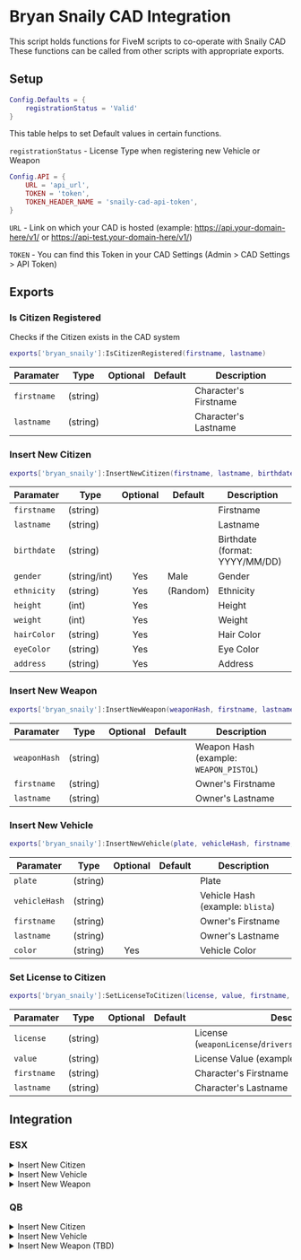 # Bryan Snaily CAD Integration
<p>This script holds functions for FiveM scripts to co-operate with Snaily CAD
These functions can be called from other scripts with appropriate exports.</p>

## Setup
```lua
Config.Defaults = {
    registrationStatus = 'Valid'
}
```
This table helps to set Default values in certain functions.

``registrationStatus`` - License Type when registering new Vehicle or Weapon

```lua
Config.API = {
    URL = 'api_url',
    TOKEN = 'token',
    TOKEN_HEADER_NAME = 'snaily-cad-api-token',
}
```
``URL`` - Link on which your CAD is hosted (example: https://api.your-domain-here/v1/ or https://api-test.your-domain-here/v1/)

``TOKEN`` - You can find this Token in your CAD Settings (Admin > CAD Settings > API Token)

## Exports

### Is Citizen Registered
Checks if the Citizen exists in the CAD system

```lua
exports['bryan_snaily']:IsCitizenRegistered(firstname, lastname)
```

| Paramater | Type | Optional | Default | Description |
|-|-|:-:|-|-|
| ``firstname`` | (string) | |  | Character's Firstname |
| ``lastname`` | (string) | |  | Character's Lastname |

### Insert New Citizen

```lua
exports['bryan_snaily']:InsertNewCitizen(firstname, lastname, birthdate, gender, ethnicity, height, weight, hairColor, eyeColor, address)
```

| Paramater | Type | Optional | Default | Description |
|-|-|:-:|-|-|
| ``firstname`` | (string) | |  | Firstname |
| ``lastname`` | (string) | |  | Lastname |
| ``birthdate`` | (string) | | | Birthdate (format: YYYY/MM/DD) |
| ``gender`` | (string/int) | Yes | Male | Gender |
| ``ethnicity`` | (string) | Yes | (Random) | Ethnicity |
| ``height`` | (int) | Yes |  | Height |
| ``weight`` | (int) | Yes |  | Weight |
| ``hairColor`` | (string) | Yes | | Hair Color |
| ``eyeColor`` | (string) | Yes | | Eye Color |
| ``address`` | (string) | Yes | | Address |

### Insert New Weapon

```lua
exports['bryan_snaily']:InsertNewWeapon(weaponHash, firstname, lastname)
```

| Paramater | Type | Optional | Default | Description |
|-|-|:-:|-|-|
| ``weaponHash`` | (string) | |  | Weapon Hash (example: ``WEAPON_PISTOL``) |
| ``firstname`` | (string) | |  | Owner's Firstname |
| ``lastname`` | (string) | |  | Owner's Lastname |

### Insert New Vehicle

```lua
exports['bryan_snaily']:InsertNewVehicle(plate, vehicleHash, firstname, lastname, color)
```

| Paramater | Type | Optional | Default | Description |
|-|-|:-:|-|-|
| ``plate`` | (string) | |  | Plate |
| ``vehicleHash`` | (string) | |  | Vehicle Hash (example: ``blista``) |
| ``firstname`` | (string) | |  | Owner's Firstname |
| ``lastname`` | (string) | |  | Owner's Lastname |
| ``color`` | (string) | Yes |  | Vehicle Color |

### Set License to Citizen

```lua
exports['bryan_snaily']:SetLicenseToCitizen(license, value, firstname, lastname)
```

| Paramater | Type | Optional | Default | Description |
|-|-|:-:|-|-|
| ``license`` | (string) | |  | License (``weaponLicense``/``driversLicense``/``pilotLicense``/...) |
| ``value`` | (string) | |  | License Value (example: ``Valid``/``Suspended``/...) |
| ``firstname`` | (string) | |  | Character's Firstname |
| ``lastname`` | (string) | |  | Character's Lastname |


## Integration
### ESX

<details><summary>Insert New Citizen</summary><br>

> esx_identity/server/main.lua

```lua
ESX.RegisterServerCallback('esx_identity:registerIdentity', function(source, cb, data)
    <...>

    local formattedFirstName = formatName(data.firstname)
    local formattedLastName = formatName(data.lastname)
    local formattedDate = formatDate(data.dateofbirth)

    data.firstname = formattedFirstName
    data.lastname = formattedLastName
    data.dateofbirth = formattedDate
    local Identity = {
        firstName = formattedFirstName,
        lastName = formattedLastName,
        dateOfBirth = formattedDate,
        sex = data.sex,
        height = data.height
    }

    -- Insert This Here --
    exports['bryan_snaily']:InsertNewCitizen(formattedFirstName, formattedLastName, formattedDate, data.sex, nil, data.height)
    --

    TriggerEvent('esx_identity:completedRegistration', source, data)
    TriggerClientEvent('esx_identity:setPlayerData', source, Identity)
    cb(true)
end)
```
</details>

<details><summary>Insert New Vehicle</summary><br>

> esx_vehicleshop/server/main.lua

```lua
ESX.RegisterServerCallback('esx_vehicleshop:buyVehicle', function(source, cb, model, plate)
	local xPlayer = ESX.GetPlayerFromId(source)
	local modelPrice = getVehicleFromModel(model).price

	if modelPrice and xPlayer.getMoney() >= modelPrice then
		xPlayer.removeMoney(modelPrice, "Vehicle Purchase")

		MySQL.insert('INSERT INTO owned_vehicles (owner, plate, vehicle) VALUES (?, ?, ?)', {xPlayer.identifier, plate, json.encode({model = joaat(model), plate = plate})
		}, function(rowsChanged)
			xPlayer.showNotification(TranslateCap('vehicle_belongs', plate))

            -- Insert This Here --
            exports['bryan_snaily']:InsertNewVehicle(plate, model, xPlayer.get('firstname'), xPlayer.get('lastname'))
            --

			ESX.OneSync.SpawnVehicle(joaat(model), Config.Zones.ShopOutside.Pos, Config.Zones.ShopOutside.Heading,{plate = plate}, function(vehicle)
				Wait(100)
				local vehicle = NetworkGetEntityFromNetworkId(vehicle)
				Wait(300)
				TaskWarpPedIntoVehicle(GetPlayerPed(source), vehicle, -1)
			end)
			cb(true)
		end)
	else
		cb(false)
	end
end)
```
</details>

<details><summary>Insert New Weapon</summary><br>

> esx_weaponshop/server/main.lua

```lua
ESX.RegisterServerCallback('esx_weaponshop:buyWeapon', function(source, cb, weaponName, zone)
	local xPlayer = ESX.GetPlayerFromId(source)
	local price = GetPrice(weaponName, zone)

	if price <= 0 then
		print(('[^3WARNING^7] Player ^5%s^7 attempted to buy Invalid weapon - %s!'):format(source, weaponName))
		cb(false)
	else
		if xPlayer.hasWeapon(weaponName) then
			xPlayer.showNotification(TranslateCap('already_owned'))
			cb(false)
		else
			if zone == 'BlackWeashop' then
				if xPlayer.getAccount('black_money').money >= price then
					xPlayer.removeAccountMoney('black_money', price, "Black Weapons Deal")
					xPlayer.addWeapon(weaponName, 42)

                    -- Insert This Here --
                    exports['bryan_snaily']:InsertNewWeapon(weaponName, xPlayer.get('firstname'), xPlayer.get('lastname'))
                    --
	
					cb(true)
				else
					xPlayer.showNotification(TranslateCap('not_enough_black'))
					cb(false)
				end
			else
				if xPlayer.getMoney() >= price then
					xPlayer.removeMoney(price, "Weapons Deal")
					xPlayer.addWeapon(weaponName, 42)

                    -- Insert This Here --
                    exports['bryan_snaily']:InsertNewWeapon(weaponName, xPlayer.get('firstname'), xPlayer.get('lastname'))
                    --
	
					cb(true)
				else
					xPlayer.showNotification(TranslateCap('not_enough'))
					cb(false)
				end
			end
		end
	end
end)
```
</details>


### QB

<details><summary>Insert New Citizen</summary><br>

> qb-multicharacter/server/main.lua

```lua
RegisterNetEvent('qb-multicharacter:server:createCharacter', function(data)
    local src = source
    local newData = {}
    newData.cid = data.cid
    newData.charinfo = data
    if QBCore.Player.Login(src, false, newData) then
        repeat
            Wait(10)
        until hasDonePreloading[src]

        -- Insert This Here --
        exports['bryan_snaily']:InsertNewCitizen(data.firstname, data.lastname, data.birthdate, data.gender)
        --

        <...>
    end
end)
```
</details>

<details><summary>Insert New Vehicle</summary><br>

> qb-vehicleshop/server.lua

```lua
RegisterNetEvent('qb-vehicleshop:server:buyShowroomVehicle', function(vehicle)
    <...>

    if cash > tonumber(vehiclePrice) then
        MySQL.insert('INSERT INTO player_vehicles (license, citizenid, vehicle, hash, mods, plate, garage, state) VALUES (?, ?, ?, ?, ?, ?, ?, ?)', {
            pData.PlayerData.license,
            cid,
            vehicle,
            GetHashKey(vehicle),
            '{}',
            plate,
            'pillboxgarage',
            0
        })
        TriggerClientEvent('QBCore:Notify', src, Lang:t('success.purchased'), 'success')
        TriggerClientEvent('qb-vehicleshop:client:buyShowroomVehicle', src, vehicle, plate)
        pData.Functions.RemoveMoney('cash', vehiclePrice, 'vehicle-bought-in-showroom')

        -- Insert This Here --
        exports['bryan_snaily']:InsertNewVehicle(plate, vehicle, pData.PlayerData.charinfo.firstname, pData.PlayerData.charinfo.lastname)
        --
    elseif bank > tonumber(vehiclePrice) then
        MySQL.insert('INSERT INTO player_vehicles (license, citizenid, vehicle, hash, mods, plate, garage, state) VALUES (?, ?, ?, ?, ?, ?, ?, ?)', {
            pData.PlayerData.license,
            cid,
            vehicle,
            GetHashKey(vehicle),
            '{}',
            plate,
            'pillboxgarage',
            0
        })
        TriggerClientEvent('QBCore:Notify', src, Lang:t('success.purchased'), 'success')
        TriggerClientEvent('qb-vehicleshop:client:buyShowroomVehicle', src, vehicle, plate)
        pData.Functions.RemoveMoney('bank', vehiclePrice, 'vehicle-bought-in-showroom')

        -- Insert This Here --
        exports['bryan_snaily']:InsertNewVehicle(plate, vehicle, pData.PlayerData.charinfo.firstname, pData.PlayerData.charinfo.lastname)
        --
    else
        TriggerClientEvent('QBCore:Notify', src, Lang:t('error.notenoughmoney'), 'error')
    end
end)
```
</details>

<details><summary>Insert New Weapon (TBD)</summary><br>
</details>